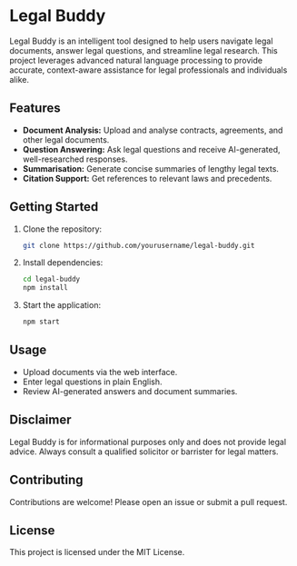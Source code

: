 # Legal Buddy

Legal Buddy is an intelligent tool designed to help users navigate legal documents, answer legal questions, and streamline legal research. This project leverages advanced natural language processing to provide accurate, context-aware assistance for legal professionals and individuals alike.

## Features

- **Document Analysis:** Upload and analyse contracts, agreements, and other legal documents.
- **Question Answering:** Ask legal questions and receive AI-generated, well-researched responses.
- **Summarisation:** Generate concise summaries of lengthy legal texts.
- **Citation Support:** Get references to relevant laws and precedents.

## Getting Started

1. Clone the repository:
    ```bash
    git clone https://github.com/yourusername/legal-buddy.git
    ```
2. Install dependencies:
    ```bash
    cd legal-buddy
    npm install
    ```
3. Start the application:
    ```bash
    npm start
    ```

## Usage

- Upload documents via the web interface.
- Enter legal questions in plain English.
- Review AI-generated answers and document summaries.

## Disclaimer

Legal Buddy is for informational purposes only and does not provide legal advice. Always consult a qualified solicitor or barrister for legal matters.

## Contributing

Contributions are welcome! Please open an issue or submit a pull request.

## License

This project is licensed under the MIT License.

